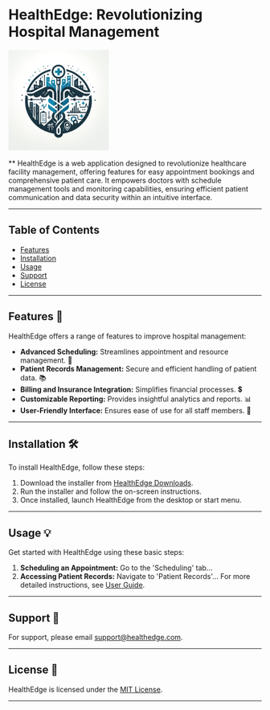 # HealthEdge: Revolutionizing Hospital Management

<img src="https://github.com/superalex-dev/HealthEdge/blob/master/HealthEdgeFrontend/healthedgefrontend/src/assets/healthedgelogo.png" alt="HealthEdge Logo" width="200"/>

** HealthEdge is a web application designed to revolutionize healthcare facility management, offering features for easy appointment bookings and comprehensive patient care. It empowers doctors with schedule management tools and monitoring capabilities, ensuring efficient patient communication and data security within an intuitive interface. 

---

## Table of Contents
- [Features](#features-)
- [Installation](#installation-)
- [Usage](#usage-)
- [Support](#support-)
- [License](#license-)

---

## Features 🌟
HealthEdge offers a range of features to improve hospital management:
- **Advanced Scheduling:** Streamlines appointment and resource management. 📅
- **Patient Records Management:** Secure and efficient handling of patient data. 📚
- **Billing and Insurance Integration:** Simplifies financial processes. 💲
- **Customizable Reporting:** Provides insightful analytics and reports. 📊
- **User-Friendly Interface:** Ensures ease of use for all staff members. 👥

---

## Installation 🛠️
To install HealthEdge, follow these steps:
1. Download the installer from [HealthEdge Downloads](#).
2. Run the installer and follow the on-screen instructions.
3. Once installed, launch HealthEdge from the desktop or start menu.

---

## Usage 💡
Get started with HealthEdge using these basic steps:
1. **Scheduling an Appointment:** Go to the 'Scheduling' tab...
2. **Accessing Patient Records:** Navigate to 'Patient Records'...
   For more detailed instructions, see [User Guide](#).

---

## Support 🤝
For support, please email [support@healthedge.com](mailto:support@healthedge.com).

---

## License 📄
HealthEdge is licensed under the [MIT License](LICENSE).

---
